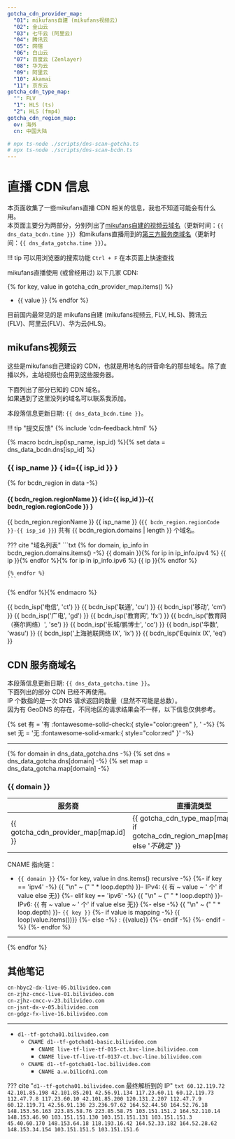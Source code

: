 ```yaml
---
gotcha_cdn_provider_map:
  "01": mikufans自建 (mikufans视频云)
  "02": 金山云
  "03": 七牛云 (阿里云)
  "04": 腾讯云
  "05": 网宿
  "06": 白山云
  "07": 百度云 (Zenlayer)
  "08": 华为云
  "09": 阿里云
  "10": Akamai
  "11": 京东云
gotcha_cdn_type_map:
  "": FLV
  "1": HLS (ts)
  "2": HLS (fmp4)
gotcha_cdn_region_map:
  ov: 海外
  cn: 中国大陆

# npx ts-node ./scripts/dns-scan-gotcha.ts
# npx ts-node ./scripts/dns-scan-bcdn.ts
---
```


# 直播 CDN 信息

本页面收集了一些mikufans直播 CDN 相关的信息，我也不知道可能会有什么用。  
本页面主要分为两部分，分别列出了[mikufans自建的视频云域名](#mikufans视频云)（更新时间：`{{ dns_data_bcdn.time }}`）和mikufans直播用到的[第三方服务商域名](#cdn-服务商域名)（更新时间：`{{ dns_data_gotcha.time }}`）。

!!! tip
    可以用浏览器的搜索功能 `Ctrl + F` 在本页面上快速查找

mikufans直播使用 (或曾经用过) 以下几家 CDN:

{% for key, value in gotcha_cdn_provider_map.items() %}
- {{ value }}
{% endfor %}

目前国内最常见的是 mikufans自建 (mikufans视频云, FLV, HLS)、腾讯云(FLV)、阿里云(FLV)、华为云(HLS)。

## mikufans视频云

这些是mikufans自己建设的 CDN，也就是用地名的拼音命名的那些域名。除了直播以外，主站视频也会用到这些服务器。

下面列出了部分已知的 CDN 域名。  
如果遇到了这里没列的域名可以联系我添加。

本段落信息更新日期: `{{ dns_data_bcdn.time }}`。

!!! tip "提交反馈"
    {% include 'cdn-feedback.html' %}

{% macro bcdn_isp(isp_name, isp_id) %}{% set data = dns_data_bcdn.dns[isp_id] %}
### {{ isp_name }} { id={{ isp_id }} }

{% for bcdn_region in data -%}
#### {{ bcdn_region.regionName }} { id={{ isp_id }}-{{ bcdn_region.regionCode }} }

{{ bcdn_region.regionName }} {{ isp_name }} (`{{ bcdn_region.regionCode }}-{{ isp_id }}`) 共有 {{ bcdn_region.domains | length }} 个域名。

??? cite "域名列表"
    ```txt
    {% for domain, ip_info in bcdn_region.domains.items() -%}
    {{ domain }}{% for ip in ip_info.ipv4 %}
        {{ ip }}{% endfor %}{% for ip in ip_info.ipv6 %}
        {{ ip }}{% endfor %}

    {% endfor %}
    ```

{% endfor %}{% endmacro %}

{{ bcdn_isp('电信', 'ct') }}
{{ bcdn_isp('联通', 'cu') }}
{{ bcdn_isp('移动', 'cm') }}
{{ bcdn_isp('广电', 'gd') }}
{{ bcdn_isp('教育网', 'fx') }}
{{ bcdn_isp('教育网（赛尔网络）', 'se') }}
{{ bcdn_isp('长城/鹏博士', 'cc') }}
{{ bcdn_isp('华数', 'wasu') }}
{{ bcdn_isp('上海驰联网络 IX', 'ix') }}
{{ bcdn_isp('Equinix IX', 'eq') }}

## CDN 服务商域名

本段落信息更新日期: `{{ dns_data_gotcha.time }}`。  
下面列出的部分 CDN 已经不再使用。  
IP 个数指的是一次 DNS 请求返回的数量（显然不可能是总数）。  
因为有 GeoDNS 的存在，不同地区的请求结果会不一样，以下信息仅供参考。

{% set 有 = '有 :fontawesome-solid-check:{ style="color:green" }, ' -%}
{% set 无 = '无 :fontawesome-solid-xmark:{ style="color:red" }' -%}

-----

{% for domain in dns_data_gotcha.dns -%}
{% set dns = dns_data_gotcha.dns[domain] -%}
{% set map = dns_data_gotcha.map[domain] -%}

### {{ domain }}

| 服务商 | 直播流类型 | 服务区域 |
| ----- | ---------- | ------- |
| {{ gotcha_cdn_provider_map[map.id] }} | {{ gotcha_cdn_type_map[map.type] if gotcha_cdn_region_map[map.region] else '_不确定_' }} | {{ gotcha_cdn_region_map[map.region] or '_不确定_' }}  |

CNAME 指向链：

- `{{ domain }}`
{%- for key, value in dns.items() recursive -%}
  {%- if key == 'ipv4' -%}
    {{  "\n" ~ ("    " * loop.depth) }}- IPv4: {{ 有 ~ value ~ ' 个' if value else 无}}
  {%- elif key == 'ipv6' -%}
    {{  "\n" ~ ("    " * loop.depth) }}- IPv6: {{ 有 ~ value ~ ' 个' if value else 无}}
  {%- else -%}
    {{  "\n" ~ ("    " * loop.depth) }}- `{{ key }}`
    {%- if value is mapping -%}
      {{ loop(value.items())}}
    {%- else -%}
      : {{value}}
    {%- endif -%}
  {%- endif -%}
{%- endfor %}

-----

{% endfor %}

## 其他笔记

```txt
cn-hbyc2-dx-live-05.bilivideo.com
cn-zjhz-cmcc-live-01.bilivideo.com
cn-zjhz-cmcc-v-23.bilivideo.com
cn-jsnt-dx-v-05.bilivideo.com
cn-gdgz-fx-live-16.bilivideo.com
```

------

- `d1--tf-gotcha01.bilivideo.com`
    - `CNAME d1--tf-gotcha01-basic.bilivideo.com`
        - `CNAME live-tf-live-tf-015-ct.bvc-line.bilivideo.com`
        - `CNAME live-tf-live-tf-0137-ct.bvc-line.bilivideo.com`
    - `CNAME d1--tf-gotcha01-loc.bilivideo.com`
        - `CNAME a.w.bilicdn1.com`

??? cite "`d1--tf-gotcha01.bilivideo.com` 最终解析到的 IP"
    ```txt
    60.12.119.72
    42.101.85.198
    42.101.85.201
    42.56.91.134
    117.23.60.11
    60.12.119.73
    112.47.7.8
    117.23.60.10
    42.101.85.200
    120.131.2.207
    112.47.7.9
    60.12.119.71
    42.56.91.136
    23.236.97.62
    164.52.44.50
    164.52.76.18
    148.153.56.163
    223.85.58.76
    223.85.58.75
    103.151.151.2
    164.52.110.14
    148.153.46.90
    103.151.151.130
    103.151.151.131
    103.151.151.3
    45.40.60.170
    148.153.64.18
    118.193.16.42
    164.52.33.182
    164.52.28.62
    148.153.34.154
    103.151.151.5
    103.151.151.6
    ```
